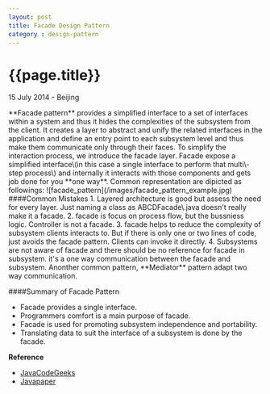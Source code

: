 ```yaml
---
layout: post
title: Facade Design Pattern
category : design-pattern
---
```


{{page.title}}
=============
<p class="meta">15 July 2014 - Beijing</p>
**Facade pattern** provides a simplified interface to a set of interfaces within a system and thus it hides the complexities of the subsystem from the client. It creates a layer to abstract and unify the related interfaces in the application and define an entry point to each subsystem level and thus make them communicate only through their faces.   
To simplify the interaction process, we introduce the facade layer. Facade expose a simplified interface\(in this case a single interface to perform that multi\-step process\) and internally it interacts with those components and gets job done for you **one way**.  Common representation are dipicted as followings:  
![facade_pattern](/images/facade_pattern_example.jpg)  
####Common Mistakes   
1. Layered architecture is good but assess the need for every layer. Just naming a class as ABCDFacade\.java doesn't really make it a facade.  
2. facade is focus on process flow, but the bussniess logic. Controller is not a facade.  
3. facade helps to reduce the complexity of subsystem clients interacts to. But if there is only one or two lines of code, just avoids the facade pattern. Clients can invoke it directly.   
4. Subsystems are not aware of facade and there should be no reference for facade in subsystem. it's a one way communication between the facade and subsystem. Anonther common pattern, **Mediator** pattern adapt two way communication.    


####Summary of Facade Pattern   
+ Facade provides a single interface.  
+ Programmers comfort is a main purpose of facade.  
+ Facade is used for promoting subsystem independence and portability.  
+ Translating data to suit the interface of a subsystem is done by the facade.  

**Reference**     
+ [JavaCodeGeeks][javacodegeeks]   
+ [Javapaper][javapaper]  


[javacodegeeks]: http://www.javacodegeeks.com/2012/11/facade-design-pattern-design-standpoint.html  
[javapaper]: http://javapapers.com/design-patterns/facade-design-pattern/   

